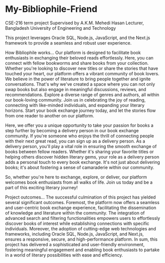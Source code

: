 # My-Bibliophile-Friend

CSE-216 term project
Supervised by A.K.M. Mehedi Hasan
Lecturer, Bangladesh University of Engineering and Technology

This project leverages Oracle SQL, Node.js, JavaScript, and the Next.js framework to provide a seamless and robust user experience.

How Bibliophile works...
Our platform is designed to facilitate book enthusiasts in exchanging their beloved reads effortlessly. Here, you can connect with fellow bookworms and share books from your collection. Whether you're looking to discover new titles or share the stories that have touched your heart, our platform offers a vibrant community of book lovers. We believe in the power of literature to bring people together and ignite conversations. That's why we've created a space where you can not only swap books but also engage in meaningful discussions, reviews, and recommendations. Explore a diverse range of genres and authors, all within our book-loving community. Join us in celebrating the joy of reading, connecting with like-minded individuals, and expanding your literary horizons. Start your book exchange journey today, and let the stories flow from one reader to another on our platform.

Here, we offer you a unique opportunity to take your passion for books a step further by becoming a delivery person in our book exchange community. If you're someone who enjoys the thrill of connecting people with their next great read, you can sign up as a delivery person. As a delivery person, you'll play a vital role in ensuring the smooth exchange of books between fellow readers. Whether it's sharing your favorite titles or helping others discover hidden literary gems, your role as a delivery person adds a personal touch to every book exchange. It's not just about delivering books; it's about fostering a sense of camaraderie within our community.

So, whether you're here to exchange, explore, or deliver, our platform welcomes book enthusiasts from all walks of life. Join us today and be a part of this exciting literary journey!

Project outcomes...
The successful culmination of this project has yielded several significant outcomes. Foremost, the platform now offers a seamless and user-centric book exchange experience, facilitating the dissemination of knowledge and literature within the community. The integration of advanced search and filtering functionalities empowers users to effortlessly discover books of interest while establishing connections with specific individuals. Moreover, the adoption of cutting-edge web technologies and frameworks, including Oracle SQL, Node.js, JavaScript, and Next.js, ensures a responsive, secure, and high-performance platform. In sum, this project has delivered a sophisticated and user-friendly environment, fostering meaningful engagement and enabling book enthusiasts to partake in a world of literary possibilities with ease and efficiency.
